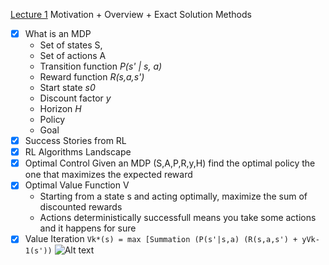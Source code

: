 [Lecture 1](https://www.youtube.com/watch?v=qaMdN6LS9rA) 
Motivation + Overview + Exact Solution Methods

- [x] What is an MDP 
  - Set of states S,
  - Set of actions A
  - Transition function *P(s' | s, a)*
  - Reward function *R(s,a,s')*
  - Start state *s0*
  - Discount factor *y*
  - Horizon *H*
  - Policy 
  - Goal 
- [x] Success Stories from RL
- [x] RL Algorithms Landscape
- [x] Optimal Control 
  Given an MDP (S,A,P,R,y,H) find the optimal policy the one that maximizes the expected reward
- [x] Optimal Value Function V
  * Starting from a state s and acting optimally, maximize the sum of discounted rewards  
  * Actions deterministically successfull means you take some actions and it happens for sure
- [x] Value Iteration 
`Vk*(s) = max [Summation (P(s'|s,a) (R(s,a,s') + yVk-1(s'))`
![Alt text](https://github.com/kkhetarpal/Literature/tree/master/RL/DRLBootcamp/ValueIteration.png?raw=true "Optional Title")
